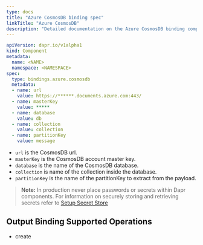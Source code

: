 ```yaml
---
type: docs
title: "Azure CosmosDB binding spec"
linkTitle: "Azure CosmosDB"
description: "Detailed documentation on the Azure CosmosDB binding component"
---
```


```yaml
apiVersion: dapr.io/v1alpha1
kind: Component
metadata:
  name: <NAME>
  namespace: <NAMESPACE>
spec:
  type: bindings.azure.cosmosdb
  metadata:
  - name: url
    value: https://******.documents.azure.com:443/
  - name: masterKey
    value: *****
  - name: database
    value: db
  - name: collection
    value: collection
  - name: partitionKey
    value: message
```

- `url` is the CosmosDB url.
- `masterKey` is the CosmosDB account master key.
- `database` is the name of the CosmosDB database.
- `collection` is name of the collection inside the database.
- `partitionKey` is the name of the partitionKey to extract from the payload.

> **Note:** In production never place passwords or secrets within Dapr components. For information on securely storing and retrieving secrets refer to [Setup Secret Store](../../../howto/setup-secret-store)

## Output Binding Supported Operations

* create